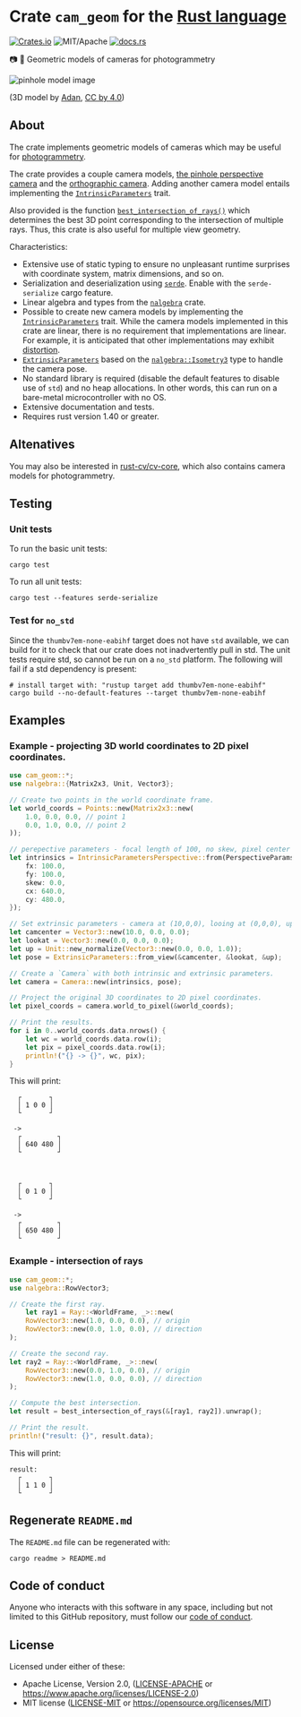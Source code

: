 # Crate `cam_geom` for the [Rust language](https://www.rust-lang.org/)

<!-- Note: README.md is generated automatically by `cargo readme` -->

[![Crates.io][ci]][cl] ![MIT/Apache][li] [![docs.rs][di]][dl]

[ci]: https://img.shields.io/crates/v/cam-geom.svg
[cl]: https://crates.io/crates/cam-geom/

[li]: https://img.shields.io/crates/l/cam-geom.svg?maxAge=2592000

[di]: https://docs.rs/cam-geom/badge.svg
[dl]: https://docs.rs/cam-geom/

📷 📐 Geometric models of cameras for photogrammetry

![pinhole model
image](https://strawlab.org/assets/images/pinhole-model-ladybug.png)

(3D model by
[Adan](https://sketchfab.com/3d-models/lowpoly-lady-bug-90b59b5185b14c52944573f236eb7175),
[CC by 4.0](https://creativecommons.org/licenses/by/4.0/))

## About

The crate implements geometric models of cameras which may be useful for
[photogrammetry](https://en.wikipedia.org/wiki/Photogrammetry).

The crate provides a couple camera models, [the pinhole perspective
camera](https://en.wikipedia.org/wiki/Pinhole_camera_model) and the
[orthographic
camera](https://en.wikipedia.org/wiki/Orthographic_projection). Adding
another camera model entails implementing the
[`IntrinsicParameters`](trait.IntrinsicParameters.html) trait.

Also provided is the function
[`best_intersection_of_rays()`](fn.best_intersection_of_rays.html) which
determines the best 3D point corresponding to the intersection of multiple
rays. Thus, this crate is also useful for multiple view geometry.

Characteristics:

* Extensive use of static typing to ensure no unpleasant runtime surprises
  with coordinate system, matrix dimensions, and so on.
* Serialization and deserialization using [`serde`](https://docs.rs/serde).
  Enable with the `serde-serialize` cargo feature.
* Linear algebra and types from the [`nalgebra`](https://docs.rs/nalgebra)
  crate.
* Possible to create new camera models by implementing the
  [`IntrinsicParameters`](trait.IntrinsicParameters.html) trait. While the
  camera models implemented in this crate are linear, there is no
  requirement that implementations are linear. For example, it is
  anticipated that other implementations may exhibit
  [distortion](https://en.wikipedia.org/wiki/Distortion_(optics)).
* [`ExtrinsicParameters`](struct.ExtrinsicParameters.html) based on the
  [`nalgebra::Isometry3`](https://docs.rs/nalgebra/latest/nalgebra/geometry/type.Isometry3.html)
  type to handle the camera pose.
* No standard library is required (disable the default features to disable
  use of `std`) and no heap allocations. In other words, this can run on a
  bare-metal microcontroller with no OS.
* Extensive documentation and tests.
* Requires rust version 1.40 or greater.

## Altenatives

You may also be interested in
[rust-cv/cv-core](https://github.com/rust-cv/cv-core), which also contains
camera models for photogrammetry.

## Testing

### Unit tests

To run the basic unit tests:

```
cargo test
```

To run all unit tests:

```
cargo test --features serde-serialize
```

### Test for `no_std`

Since the `thumbv7em-none-eabihf` target does not have `std` available, we
can build for it to check that our crate does not inadvertently pull in
std. The unit tests require std, so cannot be run on a `no_std` platform.
The following will fail if a std dependency is present:

```
# install target with: "rustup target add thumbv7em-none-eabihf"
cargo build --no-default-features --target thumbv7em-none-eabihf
```

## Examples

### Example - projecting 3D world coordinates to 2D pixel coordinates.

```rust
use cam_geom::*;
use nalgebra::{Matrix2x3, Unit, Vector3};

// Create two points in the world coordinate frame.
let world_coords = Points::new(Matrix2x3::new(
    1.0, 0.0, 0.0, // point 1
    0.0, 1.0, 0.0, // point 2
));

// perepective parameters - focal length of 100, no skew, pixel center at (640,480)
let intrinsics = IntrinsicParametersPerspective::from(PerspectiveParams {
    fx: 100.0,
    fy: 100.0,
    skew: 0.0,
    cx: 640.0,
    cy: 480.0,
});

// Set extrinsic parameters - camera at (10,0,0), looing at (0,0,0), up (0,0,1)
let camcenter = Vector3::new(10.0, 0.0, 0.0);
let lookat = Vector3::new(0.0, 0.0, 0.0);
let up = Unit::new_normalize(Vector3::new(0.0, 0.0, 1.0));
let pose = ExtrinsicParameters::from_view(&camcenter, &lookat, &up);

// Create a `Camera` with both intrinsic and extrinsic parameters.
let camera = Camera::new(intrinsics, pose);

// Project the original 3D coordinates to 2D pixel coordinates.
let pixel_coords = camera.world_to_pixel(&world_coords);

// Print the results.
for i in 0..world_coords.data.nrows() {
    let wc = world_coords.data.row(i);
    let pix = pixel_coords.data.row(i);
    println!("{} -> {}", wc, pix);
}
```

This will print:

```
  ┌       ┐
  │ 1 0 0 │
  └       ┘

 ->
  ┌         ┐
  │ 640 480 │
  └         ┘



  ┌       ┐
  │ 0 1 0 │
  └       ┘

 ->
  ┌         ┐
  │ 650 480 │
  └         ┘
```


### Example - intersection of rays

```rust
use cam_geom::*;
use nalgebra::RowVector3;

// Create the first ray.
    let ray1 = Ray::<WorldFrame, _>::new(
    RowVector3::new(1.0, 0.0, 0.0), // origin
    RowVector3::new(0.0, 1.0, 0.0), // direction
);

// Create the second ray.
let ray2 = Ray::<WorldFrame, _>::new(
    RowVector3::new(0.0, 1.0, 0.0), // origin
    RowVector3::new(1.0, 0.0, 0.0), // direction
);

// Compute the best intersection.
let result = best_intersection_of_rays(&[ray1, ray2]).unwrap();

// Print the result.
println!("result: {}", result.data);
```

This will print:

```
result:
  ┌       ┐
  │ 1 1 0 │
  └       ┘
```

## Regenerate `README.md`

The `README.md` file can be regenerated with:

```text
cargo readme > README.md
```

## Code of conduct

Anyone who interacts with this software in any space, including but not limited
to this GitHub repository, must follow our [code of
conduct](code_of_conduct.md).

## License

Licensed under either of these:

 * Apache License, Version 2.0, ([LICENSE-APACHE](LICENSE-APACHE) or
   https://www.apache.org/licenses/LICENSE-2.0)
 * MIT license ([LICENSE-MIT](LICENSE-MIT) or
   https://opensource.org/licenses/MIT)
